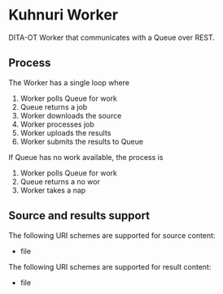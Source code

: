 Kuhnuri Worker
======================

DITA-OT Worker that communicates with a Queue over REST.

Process
-------

The Worker has a single loop where

1. Worker polls Queue for work
2. Queue returns a job
3. Worker downloads the source
4. Worker processes job
5. Worker uploads the results
6. Worker submits the results to Queue

If Queue has no work available, the process is

1. Worker polls Queue for work
2. Queue returns a no wor
3. Worker takes a nap

Source and results support
--------------------------

The following URI schemes are supported for source content:

*   file

The following URI schemes are supported for result content:

*   file

